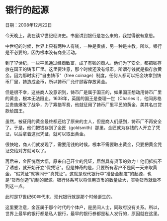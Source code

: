 # 银行的起源

日期：2008年12月22日

今天晚上，我在读17世纪经济史。书里讲到银行是怎么来的，我觉得很有意思。

中世纪的时候，世界上只有两种人有钱，一种是贵族，另一种是主教。所以，银行是不必要的，因为根本没有商业活动。

到了17世纪，一些平民通过经商致富，成了有钱的商人。他们为了安全，都把钱存放在国王的铸币厂里。这里要注意，那个时候还没有纸币，所谓存钱就是指存放黄金。因为那时实行"自由铸币"（free coinage）制度，任何人都可以把金块拿到铸币厂里，铸造成金币，所以铸币厂允许顾客存放黄金。

但是很不幸，这些商人没意识到，铸币厂是属于国王的，如果国王想动用铸币厂里的黄金，根本无法阻止。1638年，英国的国王是查理一世（Charles I），他同苏格兰贵族爆发了战争，为了筹措军费，他就征用了铸币厂里平民的黄金，美其名曰贷款给国王。

虽然，被征用的黄金最终都还给了原来的主人，但是商人们感到，铸币厂不再安全了。于是，他们把钱存到了金匠（goldsmith）那里。金匠就为存钱的人开立了凭证，以后拿着这张凭证，就可以取出黄金。

很快地，商人们就发现了，需要用钱的时候，根本不需要取出黄金，只要把黄金凭证交给对方就可以了。

再后来，金匠恍然大悟，原来自己开立的凭证，居然具有货币的效力！他们抵抗不了诱惑，就开始开立"假凭证"。但是神奇的是，只要所有客户不是同一天来取黄金，“假凭证”就等同于“真凭证”。这就是现代银行中“准备金制度”的起源，也是“货币创造”机制的起源。银行体系可以将信用货币的数量放大，实物货币就做不到这一点。

此时是17世纪60年代末，现代银行就是那个时候诞生的。

这里要注意，金匠属于那个时代的个体户，是民间人士，同政府没有关系。所以，世界上最早的银行都是私人银行，最早的银行券都是私人发行的，原因就在这里。


